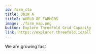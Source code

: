 ```yaml
---
id: farm_cta
title: JOIN A 
title2: WORLD OF FARMERS
image: ./farm_map.png
button: Explore ThreeFold Grid Capacity
link: https://explorer.threefold.io/all 
---
```

We are growing fast


